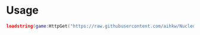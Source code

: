 # Usage
```lua
loadstring(game:HttpGet("https://raw.githubusercontent.com/aihkw/Nucleus/main/main.lua"))
```
